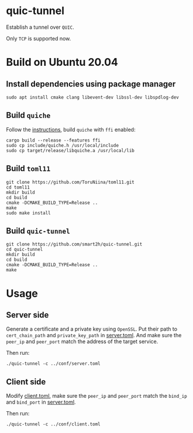 # quic-tunnel

Establish a tunnel over `QUIC`.

Only `TCP` is supported now.

# Build on Ubuntu 20.04

## Install dependencies using package manager

```shell
sudo apt install cmake clang libevent-dev libssl-dev libspdlog-dev
```

## Build `quiche`

Follow the [instructions](https://github.com/cloudflare/quiche#building), build
`quiche` with `ffi` enabled:

```shell
cargo build --release --features ffi
sudo cp include/quiche.h /usr/local/include
sudo cp target/release/libquiche.a /usr/local/lib
```

## Build `toml11`

```shell
git clone https://github.com/ToruNiina/toml11.git
cd toml11
mkdir build
cd build
cmake -DCMAKE_BUILD_TYPE=Release ..
make
sudo make install
```

## Build `quic-tunnel`

```shell
git clone https://github.com/smart2h/quic-tunnel.git
cd quic-tunnel
mkdir build
cd build
cmake -DCMAKE_BUILD_TYPE=Release ..
make
```

# Usage

## Server side

Generate a certificate and a private key using `OpenSSL`. Put their path to
`cert_chain_path` and `private_key_path` in [server.toml](conf/server.toml).
And make sure the `peer_ip` and `peer_port` match the address of the target
service.

Then run:
```shell
./quic-tunnel -c ../conf/server.toml
```

## Client side

Modify [client.toml](conf/client.toml), make sure the `peer_ip` and `peer_port`
match the `bind_ip` and `bind_port` in [server.toml](conf/server.toml).

Then run:
```shell
./quic-tunnel -c ../conf/client.toml
```
